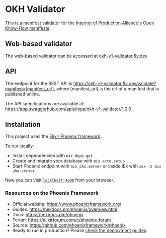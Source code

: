 # OKH Validator

This is a manifest validator for the [Internet of Production Alliance's Open Know-How manifests](https://standards.internetofproduction.org/).

## Web-based validator

The web-based validator can be accessed at [okh-v1-validator.fly.dev](https://okh-v1-validator.fly.dev)

## API

The endpoint for the REST API is https://okh-v1-validator.fly.dev/validate?manifest=[manifest_url], where [manifest_url] is the url of a manifest that is published online.

The API specifications are available at: https://app.swaggerhub.com/apis/iopa/okh-v1-validator/1.0.0

## Installation

This project uses the [Elixir Phoenix framework](https://www.phoenixframework.org/).

To run locally:

  * Install dependencies with `mix deps.get`
  * Create and migrate your database with `mix ecto.setup`
  * Start Phoenix endpoint with `mix phx.server` or inside IEx with `iex -S mix phx.server`

Now you can visit [`localhost:4000`](http://localhost:4000) from your browser.

### Resources on the Phoenix Framework

  * Official website: https://www.phoenixframework.org/
  * Guides: https://hexdocs.pm/phoenix/overview.html
  * Docs: https://hexdocs.pm/phoenix
  * Forum: https://elixirforum.com/c/phoenix-forum
  * Source: https://github.com/phoenixframework/phoenix
  * Ready to run in production? Please [check the deployment guides](https://hexdocs.pm/phoenix/deployment.html).

